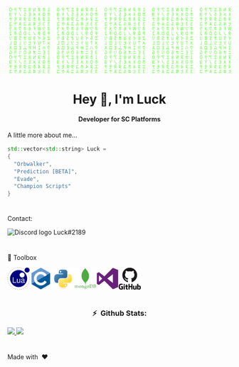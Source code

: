 <img src = "https://raw.githubusercontent.com/walternascimentobarroso/walternascimentobarroso/master/matrix.svg">

<h1 align="center">Hey 👋, I'm Luck</h1>
<h4 align="center">Developer for SC Platforms</h4>

A little more about me...

```C++
std::vector<std::string> Luck = 
{
  "Orbwalker",
  "Prediction [BETA]",
  "Evade",
  "Champion Scripts"
}
```
<h1 align="center"></h1>

Contact:

<img src= "https://cdn.worldvectorlogo.com/logos/discord-11.svg" alt= "Discord logo" width= "18" height= "18" /> Luck#2189

<h1 align="center"></h1>

🧰 Toolbox

<img src= "https://github.com/devicons/devicon/blob/master/icons/lua/lua-original-wordmark.svg" alt= "LUA logo" width= "50" height= "50" /><img src= "https://github.com/devicons/devicon/blob/master/icons/c/c-original.svg" alt= "C logo" width= "50" height= "50" /><img src= "https://github.com/devicons/devicon/blob/master/icons/python/python-original.svg" alt= "Py logo" width= "50" height= "50" /><img src= "https://github.com/devicons/devicon/blob/master/icons/mongodb/mongodb-plain-wordmark.svg" alt= "Mongo logo" width= "50" height= "50" /><img src= "https://github.com/devicons/devicon/blob/master/icons/visualstudio/visualstudio-plain.svg" alt= "VSCODE logo" width= "50" height= "50" /><img src= "https://github.com/devicons/devicon/blob/master/icons/github/github-original-wordmark.svg" alt= "Github logo" width= "50" height= "50" />

<h1 align="center"></h1>

<h3 align="center">⚡ &nbsp;Github Stats:</h3>
<p align="left">
<a href="https://github.com/jpmorenorj">
  <img height="180em" src="https://github-readme-stats-eight-theta.vercel.app/api/top-langs?username=jpmorenorj&show_icons=true&locale=en&layout=compact&theme=radical"/>
  <img height="180em" src="https://github-readme-stats-eight-theta.vercel.app/api?username=jpmorenorj&show_icons=true&locale=en&theme=radical"/>
</a>
</p>

<h1 align="center"></h1>

Made with &nbsp;❤️&nbsp;
